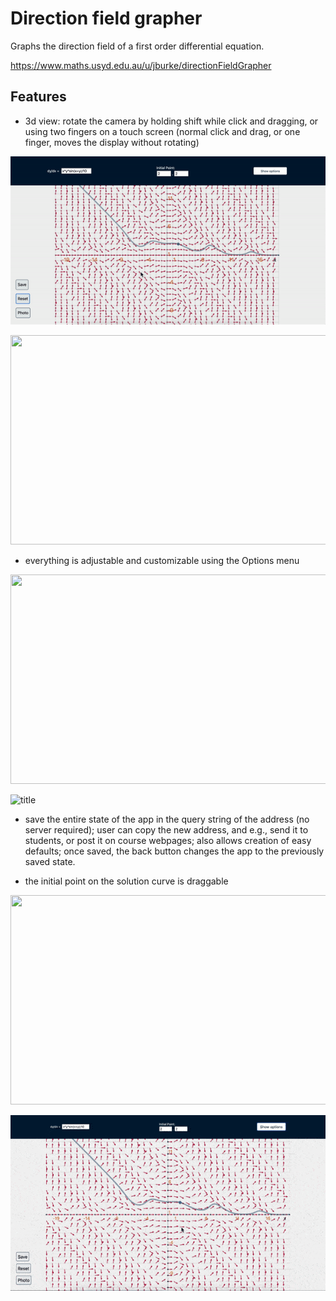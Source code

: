 # Direction field grapher

Graphs the direction field of a first order differential equation.

https://www.maths.usyd.edu.au/u/jburke/directionFieldGrapher

## Features

- 3d view: rotate the camera by holding shift while click and dragging, or using two fingers on a touch screen (normal click and drag, or one finger, moves the display without rotating)

![title](assets/3d-direction-field.gif)

<img src="https://www.maths.usyd.edu.au/u/jburke/assets/3d-direction-field.gif" width="600" height="335">

- everything is adjustable and customizable using the Options menu

<img src="https://www.maths.usyd.edu.au/u/jburke/assets/3d-direction-field-customize.gif" width="600" height="335">

![title](assets/3d-direction-field-customize.gif)

- save the entire state of the app in the query string of the address (no server required); user can copy the new address, and e.g., send it to students, or post it on course webpages; also allows creation of easy defaults; once saved, the back button changes the app to the previously saved state.

- the initial point on the solution curve is draggable
<img src="https://www.maths.usyd.edu.au/u/jburke/assets/3d-direction-field-dragging.gif" width="600" height="335">

![title](assets/3d-direction-field-dragging.gif)
